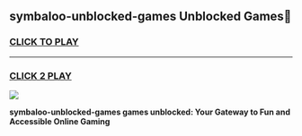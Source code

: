 
## symbaloo-unblocked-games Unblocked Games👋
<h3>
<a href="https://news.freeplayer.one?title=symbaloo-unblocked-games&ref=16F">CLICK TO PLAY</a></h3>
<hr>

<h3>
<a href="https://news.freeplayer.one?title=symbaloo-unblocked-games&ref=16F">CLICK 2 PLAY</a>
  
</h3>

<a href="https://news.freeplayer.one?title=symbaloo-unblocked-games&ref=16F/"><img src="https://clearcache.store/games.png"></a>


**symbaloo-unblocked-games games unblocked: Your Gateway to Fun and Accessible Online Gaming**

